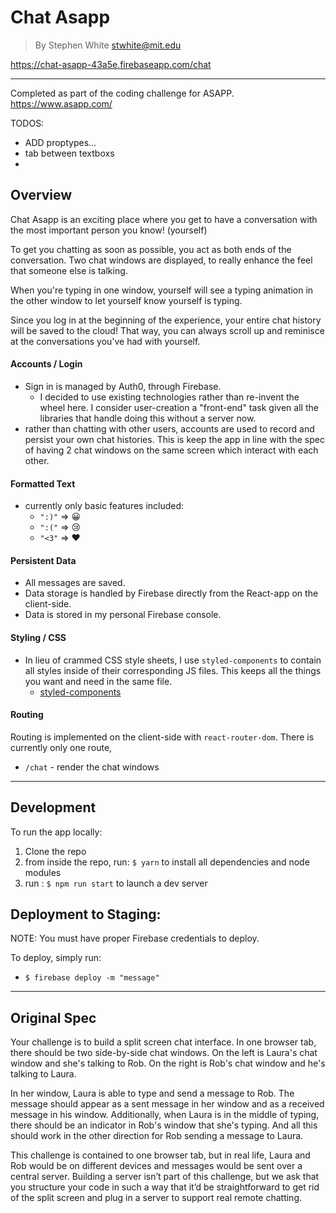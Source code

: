 # Chat Asapp
> By Stephen White <stwhite@mit.edu>

https://chat-asapp-43a5e.firebaseapp.com/chat

---------------------------------------------

Completed as part of the coding challenge for ASAPP.
https://www.asapp.com/

TODOS:
- ADD proptypes...
- tab between textboxs
-

## Overview
Chat Asapp is an exciting place where you get to have a conversation with the most important person you know! (yourself)

To get you chatting as soon as possible, you act as both ends of the conversation. Two chat windows are displayed, to really enhance the feel that someone else is talking.

When you're typing in one window, yourself will see a typing animation in the other window to let yourself know yourself is typing.

Since you log in at the beginning of the experience, your entire chat history will be saved to the cloud! That way, you can always scroll up and reminisce at the conversations you've had with yourself.


#### Accounts / Login
- Sign in is managed by Auth0, through Firebase.
  - I decided to use existing technologies rather than re-invent the wheel here. I consider user-creation a "front-end" task given all the libraries that handle doing this without a server now.
- rather than chatting with other users, accounts are used to record and persist your own chat histories. This is keep the app in line with the spec of having 2 chat windows on the same screen which interact with each other.

#### Formatted Text
- currently only basic features included:
  - `":)"` => 😀
  - `":("` => 😢
  - `"<3"` => ❤️

#### Persistent Data
- All messages are saved.
- Data storage is handled by Firebase directly from the React-app on the client-side.
- Data is stored in my personal Firebase console.

#### Styling / CSS
- In lieu of crammed CSS style sheets, I use `styled-components` to contain all styles inside of their corresponding JS files. This keeps all the things you want and need in the same file.
  - [styled-components](https://github.com/styled-components/styled-components)

#### Routing
Routing is implemented on the client-side with `react-router-dom`. There is currently only one route,
- `/chat` - render the chat windows


------------------------------------------------
## Development

To run the app locally:

1. Clone the repo
2. from inside the repo, run: `$ yarn` to install all dependencies and node modules
3. run : `$ npm run start` to launch a dev server

## Deployment to Staging:
NOTE: You must have proper Firebase credentials to deploy.

To deploy, simply run:
  - `$ firebase deploy -m "message"`

------------------------------------------------
## Original Spec

Your challenge is to build a split screen chat interface. In one browser tab, there should be two side-by-side chat windows. On the left is Laura's chat window and she's talking to Rob. On the right is Rob's chat window and he's talking to Laura.

In her window, Laura is able to type and send a message to Rob. The message should appear as a sent message in her window and as a received message in his window. Additionally, when Laura is in the middle of typing, there should be an indicator in Rob's window that she's typing. And all this should work in the other direction for Rob sending a message to Laura.

This challenge is contained to one browser tab, but in real life, Laura and Rob would be on different devices and messages would be sent over a central server. Building a server isn’t part of this challenge, but we ask that you structure your code in such a way that it’d be straightforward to get rid of the split screen and plug in a server to support real remote chatting.
